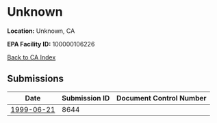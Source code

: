 # Unknown

**Location:** Unknown, CA

**EPA Facility ID:** 100000106226

[Back to CA Index](../../index.md)

## Submissions

| Date | Submission ID | Document Control Number |
|------|--------------|-------------------------|
| [1999-06-21](submissions/8644.md) | 8644 |  |
